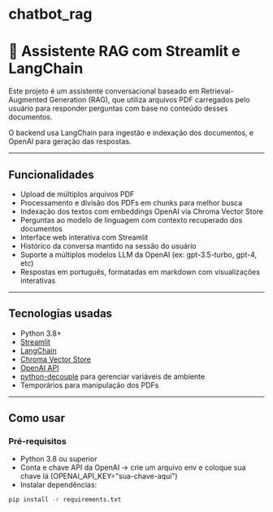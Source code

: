 # chatbot_rag

# 🤖 Assistente RAG com Streamlit e LangChain

Este projeto é um assistente conversacional baseado em Retrieval-Augmented Generation (RAG), que utiliza arquivos PDF carregados pelo usuário para responder perguntas com base no conteúdo desses documentos.  

O backend usa LangChain para ingestão e indexação dos documentos, e OpenAI para geração das respostas.

---

## Funcionalidades

- Upload de múltiplos arquivos PDF
- Processamento e divisão dos PDFs em chunks para melhor busca
- Indexação dos textos com embeddings OpenAI via Chroma Vector Store
- Perguntas ao modelo de linguagem com contexto recuperado dos documentos
- Interface web interativa com Streamlit
- Histórico da conversa mantido na sessão do usuário
- Suporte a múltiplos modelos LLM da OpenAI (ex: gpt-3.5-turbo, gpt-4, etc)
- Respostas em português, formatadas em markdown com visualizações interativas

---

## Tecnologias usadas

- Python 3.8+
- [Streamlit](https://streamlit.io/)
- [LangChain](https://langchain.com/)
- [Chroma Vector Store](https://www.trychroma.com/)
- [OpenAI API](https://platform.openai.com/)
- [python-decouple](https://github.com/henriquebastos/python-decouple) para gerenciar variáveis de ambiente
- Temporários para manipulação dos PDFs

---

## Como usar

### Pré-requisitos

- Python 3.8 ou superior
- Conta e chave API da OpenAI -> crie um arquivo env e coloque sua chave lá (OPENAI_API_KEY="sua-chave-aqui")
- Instalar dependências:

```bash
pip install -r requirements.txt


